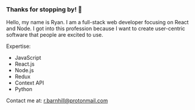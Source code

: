 ### Thanks for stopping by! 👋

Hello, my name is Ryan. I am a full-stack web developer focusing on React and Node. I got into this profession because I want to create user-centric software that people are excited to use. 

Expertise:
- JavaScript
- React.js
- Node.js
- Redux
- Context API
- Python

Contact me at:
r.barnhill@protonmail.com
